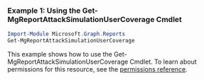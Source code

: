 ### Example 1: Using the Get-MgReportAttackSimulationUserCoverage Cmdlet
```powershell
Import-Module Microsoft.Graph.Reports
Get-MgReportAttackSimulationUserCoverage
```
This example shows how to use the Get-MgReportAttackSimulationUserCoverage Cmdlet.
To learn about permissions for this resource, see the [permissions reference](/graph/permissions-reference).
